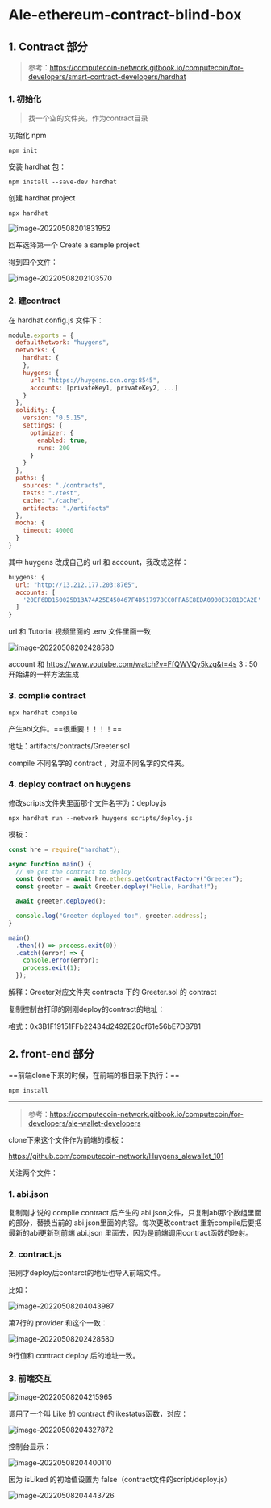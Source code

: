 # Ale-ethereum-contract-blind-box

## 1. Contract 部分

> 参考：https://computecoin-network.gitbook.io/computecoin/for-developers/smart-contract-developers/hardhat

### 1. 初始化

> 找一个空的文件夹，作为contract目录

初始化 npm

`npm init`

安装 hardhat 包：

`npm install --save-dev hardhat`

创建 hardhat project

`npx hardhat`

![image-20220508201831952](README.assets/image-20220508201831952.png)

回车选择第一个 Create a sample project

得到四个文件：

![image-20220508202103570](README.assets/image-20220508202103570.png)

### 2. 建contract

在 hardhat.config.js 文件下：

```javascript
module.exports = {
  defaultNetwork: "huygens",
  networks: {
    hardhat: {
    },
    huygens: {
      url: "https://huygens.ccn.org:8545",
      accounts: [privateKey1, privateKey2, ...]
    }
  },
  solidity: {
    version: "0.5.15",
    settings: {
      optimizer: {
        enabled: true,
        runs: 200
      }
    }
  },
  paths: {
    sources: "./contracts",
    tests: "./test",
    cache: "./cache",
    artifacts: "./artifacts"
  },
  mocha: {
    timeout: 40000
  }
}
```

其中 huygens 改成自己的 url 和 account，我改成这样：

```javascript
huygens: {
  url: "http://13.212.177.203:8765",
  accounts: [
    '20EF6DD150025D13A74A25E450467F4D517978CC0FFA6E8EDA0900E3281DCA2E'
  ]
}
```

url 和 Tutorial 视频里面的 .env 文件里面一致

![image-20220508202428580](README.assets/image-20220508202428580.png)

account 和 https://www.youtube.com/watch?v=FfQWVQy5kzg&t=4s 3 : 50开始讲的一样方法生成

### 3. complie contract

`npx hardhat compile`

产生abi文件。==很重要！！！！==

地址：artifacts/contracts/Greeter.sol

compile 不同名字的 contract ，对应不同名字的文件夹。

### 4. deploy contract on huygens

修改scripts文件夹里面那个文件名字为：deploy.js

`npx hardhat run --network huygens scripts/deploy.js`

模板：

```javascript
const hre = require("hardhat");

async function main() {
  // We get the contract to deploy
  const Greeter = await hre.ethers.getContractFactory("Greeter");
  const greeter = await Greeter.deploy("Hello, Hardhat!");

  await greeter.deployed();

  console.log("Greeter deployed to:", greeter.address);
}

main()
  .then(() => process.exit(0))
  .catch((error) => {
    console.error(error);
    process.exit(1);
  });
```

解释：Greeter对应文件夹 contracts 下的 Greeter.sol 的 contract

复制控制台打印的刚刚deploy的contract的地址：

格式：0x3B1F19151FFb22434d2492E20df61e56bE7DB781

## 2. front-end 部分

==前端clone下来的时候，在前端的根目录下执行：==

`npm install`

-----------------------------------

> 参考：https://computecoin-network.gitbook.io/computecoin/for-developers/ale-wallet-developers

clone下来这个文件作为前端的模板：

https://github.com/computecoin-network/Huygens_alewallet_101

关注两个文件：

### 1. abi.json

复制刚才说的 complie contract 后产生的 abi json文件，只复制abi那个数组里面的部分，替换当前的 abi.json里面的内容。每次更改contract 重新compile后要把最新的abi更新到前端 abi.json 里面去，因为是前端调用contract函数的映射。

### 2. contract.js

把刚才deploy后contarct的地址也导入前端文件。

比如：

![image-20220508204043987](README.assets/image-20220508204043987.png)

第7行的 provider 和这个一致：

![image-20220508202428580](README.assets/image-20220508202428580-16520578709421.png)

9行值和 contract deploy 后的地址一致。

### 3. 前端交互

![image-20220508204215965](README.assets/image-20220508204215965.png)

调用了一个叫 Like 的 contract 的likestatus函数，对应：

![image-20220508204327872](README.assets/image-20220508204327872.png)

控制台显示：

![image-20220508204400110](README.assets/image-20220508204400110.png)

因为 isLiked 的初始值设置为 false（contract文件的script/deploy.js）

![image-20220508204443726](README.assets/image-20220508204443726.png)

